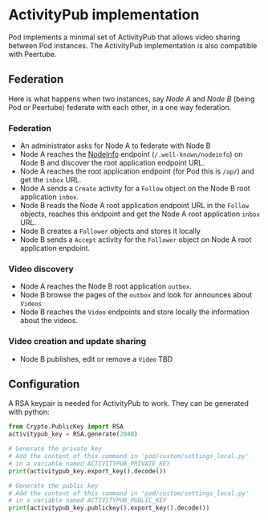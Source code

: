 # ActivityPub implementation

Pod implements a minimal set of ActivityPub that allows video sharing between Pod instances.
The ActivityPub implementation is also compatible with Peertube.

## Federation

Here is what happens when two instances, say *Node A* and *Node B* (being Pod or Peertube) federate with each other, in a one way federation.

### Federation

- An administrator asks for Node A to federate with Node B
- Node A reaches the [NodeInfo](https://github.com/jhass/nodeinfo/blob/main/PROTOCOL.md) endpoint (`/.well-known/nodeinfo`) on Node B and discover the root application endpoint URL.
- Node A reaches the root application endpoint (for Pod this is `/ap/`) and get the `inbox` URL.
- Node A sends a `Create` activity for a `Follow` object on the Node B root application `inbox`.
- Node B reads the Node A root application endpoint URL in the `Follow` objects, reaches this endpoint and get the Node A root application `inbox` URL.
- Node B creates a `Follower` objects and stores it locally
- Node B sends a `Accept` activity for the `Follower` object on Node A root application enpdoint.

### Video discovery

- Node A reaches the Node B root application `outbox`.
- Node B browse the pages of the `outbox` and look for announces about `Videos`
- Node B reaches the `Video` endpoints and store locally the information about the videos.

### Video creation and update sharing

- Node B publishes, edit or remove a `Video`
TBD

## Configuration

A RSA keypair is needed for ActivityPub to work. They can be generated with python:

```python
from Crypto.PublicKey import RSA
activitypub_key = RSA.generate(2048)

# Generate the private key
# Add the content of this command in 'pod/custom/settings_local.py'
# in a variable named ACTIVITYPUB_PRIVATE_KEY
print(activitypub_key.export_key().decode())

# Generate the public key
# Add the content of this command in 'pod/custom/settings_local.py'
# in a variable named ACTIVITYPUB_PUBLIC_KEY
print(activitypub_key.publickey().export_key().decode())
```
